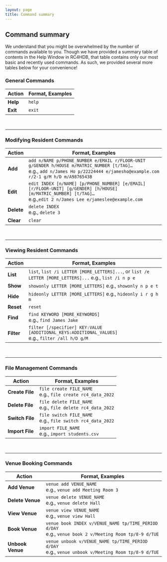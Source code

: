 ```yaml
---
layout: page
title: Command summary
---
```


## Command summary

We understand that you might be overwhelmed by the number of commands available to you. Though we have provided a summary
table of contents in the Help Window in RC4HDB, that table contains only our most basic and recently used commands. As such,
we provided several more tables below for your convenience!

### General Commands

Action | Format, Examples
--------|------------------
**Help** | `help`
**Exit** | `exit`

<br>

---

### Modifying Resident Commands

Action | Format, Examples
--------|------------------
**Add**    | `add n/NAME p/PHONE_NUMBER e/EMAIL r/FLOOR-UNIT g/GENDER h/HOUSE m/MATRIC_NUMBER [t/TAG]…​` <br> e.g., `add n/James Ho p/22224444 e/jamesho@example.com r/2-1 g/M h/D m/A9876543B`
**Edit**   | `edit INDEX [n/NAME] [p/PHONE_NUMBER] [e/EMAIL] [r/FLOOR-UNIT] [g/GENDER] [h/HOUSE] [m/MATRIC_NUMBER] [t/TAG]…​`<br> e.g.,`edit 2 n/James Lee e/jameslee@example.com`
**Delete** | `delete INDEX`<br> e.g., `delete 3`
**Clear**  | `clear`

<br>

---

### Viewing Resident Commands

Action | Format, Examples
--------|------------------
**List**   | `list`, `list /i LETTER [MORE_LETTERS]...`, or `list /e LETTER [MORE_LETTERS]...` e.g., `list /i n p e`
**Show**   | `showonly LETTER [MORE_LETTERS]` e.g., `showonly n p e t`
**Hide**   | `hideonly LETTER [MORE_LETTERS]` e.g., `hideonly i r g h m`
**Reset**  | `reset`
**Find**   | `find KEYWORD [MORE_KEYWORDS]`<br> e.g., `find James Jake`
**Filter** | `filter [/specifier] KEY:VALUE [ADDITIONAL_KEYS:ADDITIONAL_VALUES]` <br> e.g., `filter /all h/D g/M`

<br>

---

### File Management Commands

Action | Format, Examples
--------|------------------
**Create File** | `file create FILE_NAME` <br> e.g., `file create rc4_data_2022`
**Delete File** | `file delete FILE_NAME` <br> e.g., `file delete rc4_data_2022`
**Switch File** | `file switch FILE_NAME` <br> e.g., `file switch rc4_data_2022`
**Import File** | `import FILE_NAME` <br> e.g., `import students.csv`

<br>

---

### Venue Booking Commands

Action | Format, Examples
--------|------------------
**Add Venue**    | `venue add VENUE_NAME` <br> e.g., `venue add Meeting Room 3`
**Delete Venue** | `venue delete VENUE_NAME` <br> e.g., `venue delete Hall`
**View Venue**   | `venue view VENUE_NAME` <br> e.g., `venue view Hall`
**Book Venue**   | `venue book INDEX v/VENUE_NAME tp/TIME_PERIOD d/DAY` <br> e.g., `venue book 2 v/Meeting Room tp/8-9 d/TUE`
**Unbook Venue** | `venue unbook v/VENUE_NAME tp/TIME_PERIOD d/DAY` <br> e.g., `venue unbook v/Meeting Room tp/8-9 d/TUE`



